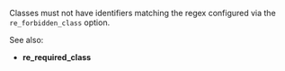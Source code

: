 Classes must not have identifiers matching the regex configured via the
`re_forbidden_class` option.

See also:
- **re_required_class**
